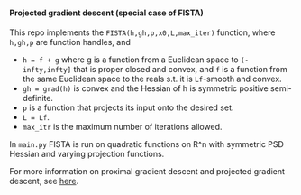 #### Projected gradient descent (special case of FISTA)

This repo implements the `FISTA(h,gh,p,x0,L,max_iter)` function, where `h,gh,p` are function handles, and
- `h = f + g` where g is a function from a Euclidean space to `(-infty,infty]` that is proper closed and convex, and `f` is a function from the same Euclidean space to the reals s.t. it is `Lf`-smooth and convex.
- `gh = grad(h)` is convex and the Hessian of h is symmetric positive semi-definite.
- `p` is a function that projects its input onto the desired set.
- `L = Lf`.
- `max_itr` is the maximum number of iterations allowed.

In `main.py` FISTA is run on quadratic functions on R^n with symmetric PSD Hessian and varying projection functions.

For more information on proximal gradient descent and projected gradient descent, see [here](https://hough.ai/2020/12/03/prox-gd/).
